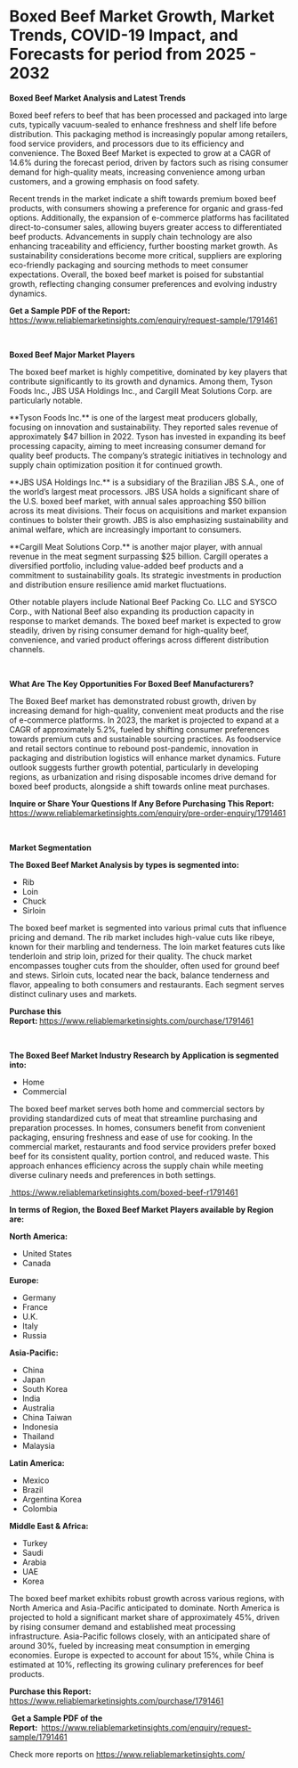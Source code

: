 <p><h1>Boxed Beef Market Growth, Market Trends, COVID-19 Impact, and Forecasts for period from 2025 - 2032</h1></p><p><strong>Boxed Beef Market Analysis and Latest Trends</strong></p>
<p><p>Boxed beef refers to beef that has been processed and packaged into large cuts, typically vacuum-sealed to enhance freshness and shelf life before distribution. This packaging method is increasingly popular among retailers, food service providers, and processors due to its efficiency and convenience. The Boxed Beef Market is expected to grow at a CAGR of 14.6% during the forecast period, driven by factors such as rising consumer demand for high-quality meats, increasing convenience among urban customers, and a growing emphasis on food safety.</p><p>Recent trends in the market indicate a shift towards premium boxed beef products, with consumers showing a preference for organic and grass-fed options. Additionally, the expansion of e-commerce platforms has facilitated direct-to-consumer sales, allowing buyers greater access to differentiated beef products. Advancements in supply chain technology are also enhancing traceability and efficiency, further boosting market growth. As sustainability considerations become more critical, suppliers are exploring eco-friendly packaging and sourcing methods to meet consumer expectations. Overall, the boxed beef market is poised for substantial growth, reflecting changing consumer preferences and evolving industry dynamics.</p></p>
<p><strong>Get a Sample PDF of the Report:&nbsp;</strong> <a href="https://www.reliablemarketinsights.com/enquiry/request-sample/1791461?utm_campaign=2013&utm_medium=2&utm_source=Github&utm_content=ia&utm_term=14022025&utm_id=boxed-beef">https://www.reliablemarketinsights.com/enquiry/request-sample/1791461</a></p>
<p>&nbsp;</p>
<p><strong>Boxed Beef Major Market Players</strong></p>
<p><p>The boxed beef market is highly competitive, dominated by key players that contribute significantly to its growth and dynamics. Among them, Tyson Foods Inc., JBS USA Holdings Inc., and Cargill Meat Solutions Corp. are particularly notable.</p><p>**Tyson Foods Inc.** is one of the largest meat producers globally, focusing on innovation and sustainability. They reported sales revenue of approximately $47 billion in 2022. Tyson has invested in expanding its beef processing capacity, aiming to meet increasing consumer demand for quality beef products. The company’s strategic initiatives in technology and supply chain optimization position it for continued growth.</p><p>**JBS USA Holdings Inc.** is a subsidiary of the Brazilian JBS S.A., one of the world’s largest meat processors. JBS USA holds a significant share of the U.S. boxed beef market, with annual sales approaching $50 billion across its meat divisions. Their focus on acquisitions and market expansion continues to bolster their growth. JBS is also emphasizing sustainability and animal welfare, which are increasingly important to consumers.</p><p>**Cargill Meat Solutions Corp.** is another major player, with annual revenue in the meat segment surpassing $25 billion. Cargill operates a diversified portfolio, including value-added beef products and a commitment to sustainability goals. Its strategic investments in production and distribution ensure resilience amid market fluctuations.</p><p>Other notable players include National Beef Packing Co. LLC and SYSCO Corp., with National Beef also expanding its production capacity in response to market demands. The boxed beef market is expected to grow steadily, driven by rising consumer demand for high-quality beef, convenience, and varied product offerings across different distribution channels.</p></p>
<p>&nbsp;</p>
<p><strong>What Are The Key Opportunities For Boxed Beef Manufacturers?</strong></p>
<p><p>The Boxed Beef market has demonstrated robust growth, driven by increasing demand for high-quality, convenient meat products and the rise of e-commerce platforms. In 2023, the market is projected to expand at a CAGR of approximately 5.2%, fueled by shifting consumer preferences towards premium cuts and sustainable sourcing practices. As foodservice and retail sectors continue to rebound post-pandemic, innovation in packaging and distribution logistics will enhance market dynamics. Future outlook suggests further growth potential, particularly in developing regions, as urbanization and rising disposable incomes drive demand for boxed beef products, alongside a shift towards online meat purchases.</p></p>
<p><strong>Inquire or Share Your Questions If Any Before Purchasing This Report:</strong> <a href="https://www.reliablemarketinsights.com/enquiry/pre-order-enquiry/1791461?utm_campaign=2013&utm_medium=2&utm_source=Github&utm_content=ia&utm_term=14022025&utm_id=boxed-beef">https://www.reliablemarketinsights.com/enquiry/pre-order-enquiry/1791461</a></p>
<p>&nbsp;</p>
<p><strong>Market Segmentation</strong></p>
<p><strong>The Boxed Beef Market Analysis by types is segmented into:</strong></p>
<p><ul><li>Rib</li><li>Loin</li><li>Chuck</li><li>Sirloin</li></ul></p>
<p><p>The boxed beef market is segmented into various primal cuts that influence pricing and demand. The rib market includes high-value cuts like ribeye, known for their marbling and tenderness. The loin market features cuts like tenderloin and strip loin, prized for their quality. The chuck market encompasses tougher cuts from the shoulder, often used for ground beef and stews. Sirloin cuts, located near the back, balance tenderness and flavor, appealing to both consumers and restaurants. Each segment serves distinct culinary uses and markets.</p></p>
<p><strong>Purchase this Report:&nbsp;</strong><a href="https://www.reliablemarketinsights.com/purchase/1791461?utm_campaign=2013&utm_medium=2&utm_source=Github&utm_content=ia&utm_term=14022025&utm_id=boxed-beef">https://www.reliablemarketinsights.com/purchase/1791461</a></p>
<p>&nbsp;</p>
<p><strong>The Boxed Beef Market Industry Research by Application is segmented into:</strong></p>
<p><ul><li>Home</li><li>Commercial</li></ul></p>
<p><p>The boxed beef market serves both home and commercial sectors by providing standardized cuts of meat that streamline purchasing and preparation processes. In homes, consumers benefit from convenient packaging, ensuring freshness and ease of use for cooking. In the commercial market, restaurants and food service providers prefer boxed beef for its consistent quality, portion control, and reduced waste. This approach enhances efficiency across the supply chain while meeting diverse culinary needs and preferences in both settings.</p></p>
<p><a href="https://www.reliablemarketinsights.com/boxed-beef-r1791461?utm_campaign=2013&utm_medium=2&utm_source=Github&utm_content=ia&utm_term=14022025&utm_id=boxed-beef">&nbsp;https://www.reliablemarketinsights.com/boxed-beef-r1791461</a></p>
<p><strong>In terms of Region, the Boxed Beef Market Players available by Region are:</strong></p>
<p>
    <p> <strong> North America: </strong>
        <ul>
            <li>United States</li>
            <li>Canada</li>
        </ul>
        </p> 
    <p> <strong> Europe: </strong>
        <ul>
            <li>Germany</li>
            <li>France</li>
            <li>U.K.</li>
            <li>Italy</li>
            <li>Russia</li>
        </ul>
        </p> 
    <p> <strong> Asia-Pacific: </strong>
        <ul>
            <li>China</li>
            <li>Japan</li>
            <li>South Korea</li>
            <li>India</li>
            <li>Australia</li>
            <li>China Taiwan</li>
            <li>Indonesia</li>
            <li>Thailand</li>
            <li>Malaysia</li>
        </ul>
        </p> 
    <p> <strong> Latin America: </strong>
        <ul>
            <li>Mexico</li>
            <li>Brazil</li>
            <li>Argentina Korea</li>
            <li>Colombia</li>
        </ul>
        </p> 
    <p> <strong> Middle East & Africa: </strong>
        <ul>
            <li>Turkey</li>
            <li>Saudi</li>
            <li>Arabia</li>
            <li>UAE</li>
            <li>Korea</li>
        </ul>
    </p>
    </p>
<p><p>The boxed beef market exhibits robust growth across various regions, with North America and Asia-Pacific anticipated to dominate. North America is projected to hold a significant market share of approximately 45%, driven by rising consumer demand and established meat processing infrastructure. Asia-Pacific follows closely, with an anticipated share of around 30%, fueled by increasing meat consumption in emerging economies. Europe is expected to account for about 15%, while China is estimated at 10%, reflecting its growing culinary preferences for beef products.</p></p>
<p><strong>Purchase this Report: </strong><a href="https://www.reliablemarketinsights.com/purchase/1791461?utm_campaign=2013&utm_medium=2&utm_source=Github&utm_content=ia&utm_term=14022025&utm_id=boxed-beef">https://www.reliablemarketinsights.com/purchase/1791461</a></p>
<p>&nbsp;<strong>Get a Sample PDF of the Report:&nbsp;&nbsp;</strong><a href="https://www.reliablemarketinsights.com/enquiry/request-sample/1791461?utm_campaign=2013&utm_medium=2&utm_source=Github&utm_content=ia&utm_term=14022025&utm_id=boxed-beef">https://www.reliablemarketinsights.com/enquiry/request-sample/1791461</a></p>
<p><strong></strong></p>
<p>Check more reports on <a href="https://www.reliablemarketinsights.com/?utm_campaign=2013&utm_medium=2&utm_source=Github&utm_content=ia&utm_term=14022025&utm_id=boxed-beef">https://www.reliablemarketinsights.com/</a></p>